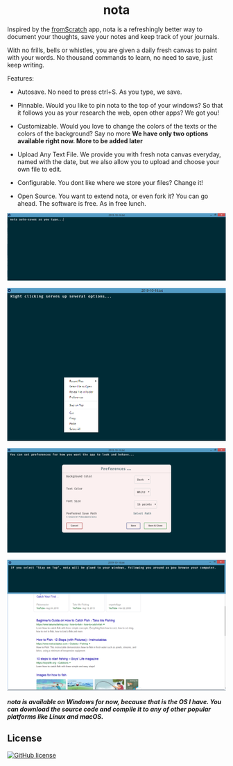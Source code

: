 <h1 align="center">nota</h1>

Inspired by the [fromScratch](https://electronjs.org/apps/fromscratch) app, nota is a refreshingly better way to document your thoughts, save your notes and keep track of your journals.

With no frills, bells or whistles, you are given a daily fresh canvas to paint with your words. No thousand commands to learn, no need to save, just keep writing.

Features:
* Autosave. No need to press ctrl+S. As you type, we save.

* Pinnable. Would you like to pin nota to the top of your windows? So that it follows you as your research the web, open other apps? We got you!

* Customizable. Would you love to change the colors of the texts or the colors of the background? Say no more **We have only two options available right now. More to be added later**

* Upload Any Text File. We provide you with fresh nota canvas everyday, named with the date, but we also allow you to upload and choose your own file to edit.

* Configurable. You dont like where we store your files? Change it!

* Open Source. You want to extend nota, or even fork it? You can go ahead. The software is free. As in free lunch. 

<div align="center">
  <p><img src="./dist-images/1.png"></p>
  <p><img src="./dist-images/2.png"></p>
  <p><img src="./dist-images/3.png"></p>
  <p><img src="./dist-images/4.png"></p>
</div>

**_nota is available on Windows for now, because that is the OS I have. You can download the source code and compile it to any of other popular platforms like Linux and macOS._**

## License
[![GitHub license](https://img.shields.io/badge/license-MIT-blue.svg)](https://github.com/bl00mber/alarm-cron/blob/master/LICENSE)
